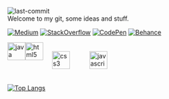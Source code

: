 
![last-commit](https://img.shields.io/github/last-commit/78170/78170?color=%23000&label=Last%20Update%20Date&cacheSeconds=30)<br/>
Welcome to my git, some ideas and stuff.

[![Medium](https://img.shields.io/badge/medium-333?style=for-the-badge&logo=medium)](https://medium.com/@hiagosilverio)
[![StackOverflow](https://img.shields.io/badge/StackOverflow-333?style=for-the-badge&logo=stackoverflow)](https://stackoverflow.com/users/6745038/hiago-silv%c3%a9rio)
[![CodePen](https://img.shields.io/badge/CodePen-333?style=for-the-badge&logo=codepen)](https://codepen.io/codepen-silverio)
[![Behance](https://img.shields.io/badge/Behance-333?style=for-the-badge&logo=behance)](https://www.behance.net/beh4nce-silverio)

<div class="icons">
<img src="https://cdn.jsdelivr.net/gh/devicons/devicon@latest/icons/java/java-plain.svg" width="40px" style="float:left;" alt="java"/>
<img src="https://cdn.jsdelivr.net/gh/devicons/devicon/icons/html5/html5-original.svg" width="40px" style="float:left;" alt="html5">
<img src="https://cdn.jsdelivr.net/gh/devicons/devicon/icons/css3/css3-original.svg" width="40px" style="margin:20px;" alt="css3">
<img src="https://cdn.jsdelivr.net/gh/devicons/devicon/icons/javascript/javascript-original.svg" width="40px" style="margin:20px;" alt="javascript">
</div>

[//]: # "![Top Langs](https://github-readme-stats.vercel.app/api/top-langs/?username=78170)](https://github.com/anuraghazra/github-readme-stats)"
[//]: # "[![Top Langs](https://github-readme-stats.vercel.app/api/top-langs/?username=anuraghazra&layout=compact)](https://github.com/anuraghazra/github-readme-stats)"

<p></p>

[![Top Langs](https://github-readme-stats.vercel.app/api/top-langs/?username=silveriohiago&layout=donut&show_icons=true&theme=dark)](https://github.com/anuraghazra/github-readme-stats)









